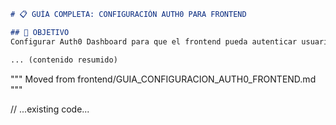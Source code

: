 ````markdown
# 📋 GUÍA COMPLETA: CONFIGURACIÓN AUTH0 PARA FRONTEND

## 🎯 OBJETIVO
Configurar Auth0 Dashboard para que el frontend pueda autenticar usuarios correctamente y eliminar el error "Oops!, something went wrong".

... (contenido resumido)

````
"""
Moved from frontend/GUIA_CONFIGURACION_AUTH0_FRONTEND.md
"""

// ...existing code...
